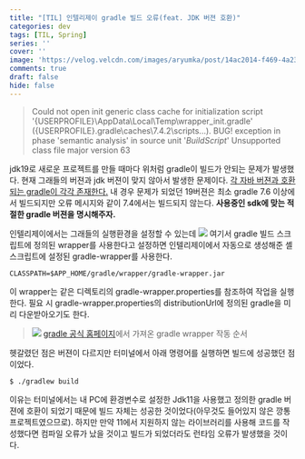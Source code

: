 ```yaml
---
title: "[TIL] 인텔리제이 gradle 빌드 오류(feat. JDK 버젼 호환)"
categories: dev
tags: [TIL, Spring]
series: ''
cover: ''
image: 'https://velog.velcdn.com/images/aryumka/post/14ac2014-f469-4a23-b3cd-d95c2e912efe/image.png'
comments: true
draft: false
hide: false
---
```


>Could not open init generic class cache for initialization script '{USERPROFILE}\AppData\Local\Temp\wrapper_init.gradle' ({USERPROFILE}\.gradle\caches\7.4.2\scripts\...).
> BUG! exception in phase 'semantic analysis' in source unit '_BuildScript_' Unsupported class file major version 63

jdk19로 새로운 프로젝트를 만들 때마다 위처럼 gradle이 빌드가 안되는 문제가 발생했다.
현재 그래들의 버젼과 jdk 버젼이 맞지 않아서 발생한 문제이다.
[각 자바 버젼과 호환되는 gradle이 각각 존재한다.](https://docs.gradle.org/current/userguide/compatibility.html) 내 경우 문제가 되었던 19버젼은 최소 gradle 7.6 이상에서 빌드되지만 오류 메시지와 같이 7.4에서는 빌드되지 않는다.
**사용중인 sdk에 맞는 적절한 gradle 버젼을 명시해주자.**

인텔리제이에서는 그래들의 실행환경을 설정할 수 있는데
![](https://velog.velcdn.com/images/aryumka/post/14ac2014-f469-4a23-b3cd-d95c2e912efe/image.png)
여기서 gradle 빌드 스크립트에 정의된 wrapper를 사용한다고 설정하면 인텔리제이에서 자동으로 생성해준 셸스크립트에 설정된 gradle-wrapper를 사용한다.
```
CLASSPATH=$APP_HOME/gradle/wrapper/gradle-wrapper.jar
```
이 wrapper는 같은 디렉토리의 gradle-wrapper.properties를 참조하여 작업을 실행한다. 필요 시 gradle-wrapper.properties의 distributionUrl에 정의된 gradle을 미리 다운받아오기도 한다. 

>![](https://velog.velcdn.com/images/aryumka/post/031aa88c-4a40-4903-91c1-213007e9f791/image.png)
[gradle 공식 홈페이지](https://docs.gradle.org/current/userguide/gradle_wrapper.html)에서 가져온 gradle wrapper 작동 순서


헷갈렸던 점은 버젼이 다르지만 터미널에서 아래 명령어를 실행하면 빌드에 성공했던 점이었다.

```shell
$ ./gradlew build
```

이유는 터미널에서는 내 PC에 환경변수로 설정한 Jdk11을 사용했고 정의한 gradle 버젼에 호환이 되었기 때문에 빌드 자체는 성공한 것이었다(아무것도 들어있지 않은 깡통 프로젝트였으므로). 하지만 만약 11에서 지원하지 않는 라이브러리를 사용해 코드를 작성했다면 컴파일 오류가 났을 것이고 빌드가 되었더라도 런타임 오류가 발생했을 것이다.